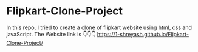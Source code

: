 # Flipkart-Clone-Project
In this repo, I tried to create a clone of flipkart website using html, css and javaScript.
The Website link is 👇👇👇
https://1-shreyash.github.io/Flipkart-Clone-Project/
